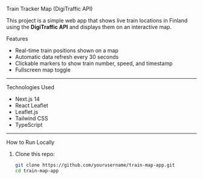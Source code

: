  Train Tracker Map (DigiTraffic API)

This project is a simple web app that shows live train locations in Finland using the **DigiTraffic API** and displays them on an interactive map.



Features

-  Real-time train positions shown on a map
-  Automatic data refresh every 30 seconds
-  Clickable markers to show train number, speed, and timestamp
-  Fullscreen map toggle

---

 Technologies Used

- Next.js 14
- React Leaflet
- Leaflet.js
- Tailwind CSS
- TypeScript

---

How to Run Locally

1. Clone this repo:
   ```bash
   git clone https://github.com/yourusername/train-map-app.git
   cd train-map-app
